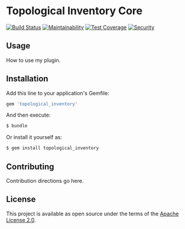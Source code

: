 # Topological Inventory Core

[![Build Status](https://travis-ci.org/RedHatInsights/topological_inventory-core.svg)](https://travis-ci.org/RedHatInsights/topological_inventory-core)
[![Maintainability](https://api.codeclimate.com/v1/badges/34f9bd9412e35c1a36fd/maintainability)](https://codeclimate.com/github/RedHatInsights/topological_inventory-core/maintainability)
[![Test Coverage](https://api.codeclimate.com/v1/badges/34f9bd9412e35c1a36fd/test_coverage)](https://codeclimate.com/github/RedHatInsights/topological_inventory-core/test_coverage)
[![Security](https://hakiri.io/github/RedHatInsights/topological_inventory-core/master.svg)](https://hakiri.io/github/RedHatInsights/topological_inventory-core/master)

## Usage

How to use my plugin.

## Installation

Add this line to your application's Gemfile:

```ruby
gem 'topological_inventory'
```

And then execute:
```bash
$ bundle
```

Or install it yourself as:
```bash
$ gem install topological_inventory
```

## Contributing

Contribution directions go here.

## License

This project is available as open source under the terms of the [Apache License 2.0](http://www.apache.org/licenses/LICENSE-2.0).

